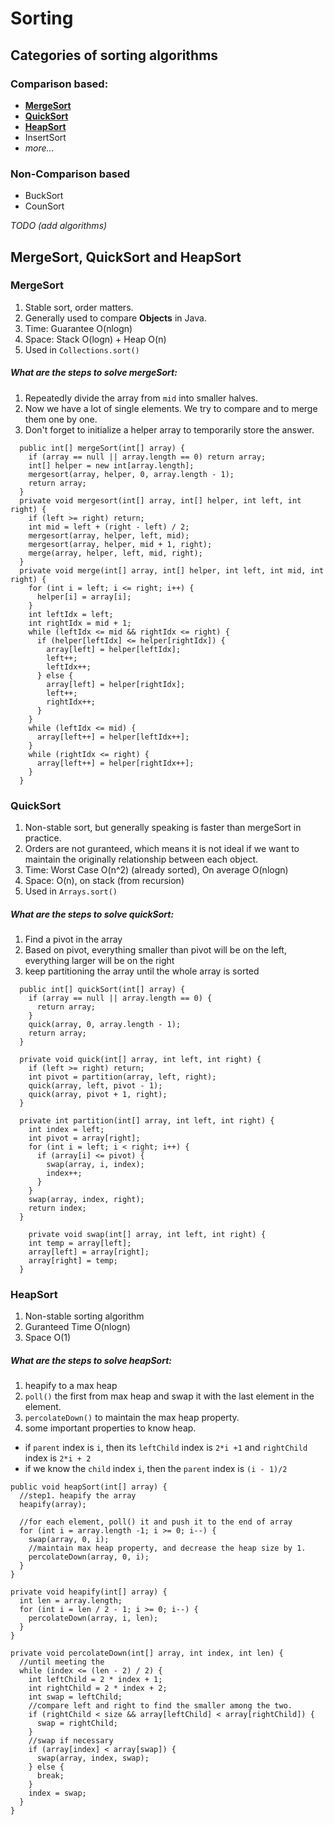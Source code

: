 # Sorting

## Categories of sorting algorithms
### Comparison based: 
  * **[MergeSort](#mergesort)** 
  * **[QuickSort](#quicksort)**
  * **[HeapSort](#heapsort)**
  * InsertSort
  * _more..._
### Non-Comparison based  
  * BuckSort 
  * CounSort 
  
_TODO (add algorithms)_
## MergeSort, QuickSort and HeapSort 
### MergeSort
1. Stable sort, order matters. 
2. Generally used to compare **Objects** in Java. 
3. Time: Guarantee O(nlogn) 
4. Space: Stack O(logn) + Heap O(n) 
5. Used in `Collections.sort()`

##### What are the steps to solve mergeSort:
1. Repeatedly divide the array from `mid` into smaller halves. 
2. Now we have a lot of single elements. We try to compare and to merge them one by one. 
3. Don't forget to initialize a helper array to temporarily store the answer. 

```
  public int[] mergeSort(int[] array) {
    if (array == null || array.length == 0) return array;
    int[] helper = new int[array.length];
    mergesort(array, helper, 0, array.length - 1);
    return array; 
  }
  private void mergesort(int[] array, int[] helper, int left, int right) {
    if (left >= right) return; 
    int mid = left + (right - left) / 2; 
    mergesort(array, helper, left, mid);
    mergesort(array, helper, mid + 1, right);
    merge(array, helper, left, mid, right);
  }
  private void merge(int[] array, int[] helper, int left, int mid, int right) {
    for (int i = left; i <= right; i++) {
      helper[i] = array[i];
    }
    int leftIdx = left; 
    int rightIdx = mid + 1; 
    while (leftIdx <= mid && rightIdx <= right) {
      if (helper[leftIdx] <= helper[rightIdx]) {
        array[left] = helper[leftIdx];
        left++;
        leftIdx++;
      } else {
        array[left] = helper[rightIdx];
        left++;
        rightIdx++;
      }
    }
    while (leftIdx <= mid) {
      array[left++] = helper[leftIdx++];
    }
    while (rightIdx <= right) {
      array[left++] = helper[rightIdx++];
    }
  }
```

### QuickSort
1. Non-stable sort, but generally speaking is faster than mergeSort in practice. 
2. Orders are not guranteed, which means it is not ideal if we want to maintain the originally relationship between each object. 
3. Time: Worst Case O(n^2) (already sorted), On average O(nlogn)
4. Space: O(n), on stack (from recursion)
5. Used in `Arrays.sort()`

##### What are the steps to solve quickSort:
1. Find a pivot in the array
2. Based on pivot, everything smaller than pivot will be on the left, everything larger will be on the right
3. keep partitioning the array until the whole array is sorted 

```
  public int[] quickSort(int[] array) {
    if (array == null || array.length == 0) {
      return array;
    }
    quick(array, 0, array.length - 1);
    return array;
  }
  
  private void quick(int[] array, int left, int right) {
    if (left >= right) return; 
    int pivot = partition(array, left, right);
    quick(array, left, pivot - 1);
    quick(array, pivot + 1, right);
  }
  
  private int partition(int[] array, int left, int right) {
    int index = left; 
    int pivot = array[right];
    for (int i = left; i < right; i++) {
      if (array[i] <= pivot) {
        swap(array, i, index);
        index++;
      }
    }
    swap(array, index, right);
    return index; 
  }

    private void swap(int[] array, int left, int right) {
    int temp = array[left];
    array[left] = array[right];
    array[right] = temp;
  }
```

### HeapSort
1. Non-stable sorting algorithm 
2. Guranteed Time O(nlogn)
3. Space O(1) 

##### What are the steps to solve heapSort:
1. heapify to a max heap
2. `poll()` the first from max heap and swap it with the last element in the element. 
3. `percolateDown()` to maintain the max heap property. 
4. some important properties to know heap. 
  * if `parent` index is `i`, then its `leftChild` index is `2*i +1` and `rightChild` index is `2*i + 2`
  * if we know the `child` index `i`, then the `parent` index is `(i - 1)/2` 

```
public void heapSort(int[] array) {
  //step1. heapify the array 
  heapify(array);
  
  //for each element, poll() it and push it to the end of array
  for (int i = array.length -1; i >= 0; i--) {
    swap(array, 0, i); 
    //maintain max heap property, and decrease the heap size by 1. 
    percolateDown(array, 0, i); 
  }
} 

private void heapify(int[] array) {
  int len = array.length; 
  for (int i = len / 2 - 1; i >= 0; i--) {
    percolateDown(array, i, len); 
  }
}

private void percolateDown(int[] array, int index, int len) {
  //until meeting the   
  while (index <= (len - 2) / 2) {
    int leftChild = 2 * index + 1; 
    int rightChild = 2 * index + 2; 
    int swap = leftChild;
    //compare left and right to find the smaller among the two. 
    if (rightChild < size && array[leftChild] < array[rightChild]) {
      swap = rightChild; 
    }
    //swap if necessary 
    if (array[index] < array[swap]) {
      swap(array, index, swap);  
    } else {
      break; 
    }
    index = swap; 
  }
}
```

 
